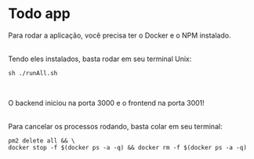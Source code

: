 # Todo app

Para rodar a aplicação, você precisa ter o Docker e o NPM instalado.

<br>
Tendo eles instalados, basta rodar em seu terminal Unix:

<br>

```
sh ./runAll.sh
```

<br>

O backend iniciou na porta 3000 e o frontend na porta 3001!

<br>
Para cancelar os processos rodando, basta colar em seu terminal:

<br>

```
pm2 delete all && \
docker stop -f $(docker ps -a -q) && docker rm -f $(docker ps -a -q)
```

<br>
